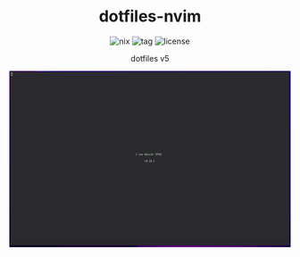 <h1 align="center">
    dotfiles-nvim
</h1>
<div align="center">
  <img alt="nix" src="https://img.shields.io/badge/nix-5277C3.svg?&style=for-the-badge&logo=NixOS&logoColor=white">
  <img alt="tag" src="https://img.shields.io/github/v/tag/ttak0422/dotfiles-nvim?style=for-the-badge&label=latest%20tag&color=orange">
  <img alt="license" src="https://img.shields.io/github/license/ttak0422/dotfiles-nvim?style=for-the-badge">
  <p>dotfiles v5</p>
</div>

![image](./assets/v1.0.png)
